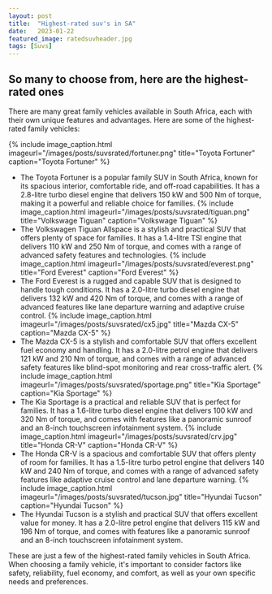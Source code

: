 ```yaml
---
layout: post
title:  "Highest-rated suv's in SA"
date:   2023-01-22
featured_image: ratedsuvheader.jpg
tags: [Suvs]
---
```


## So many to choose from, here are the highest-rated ones

There are many great family vehicles available in South Africa, each with their own unique features and advantages. Here are some of the highest-rated family vehicles:

<!--more-->

{% include image_caption.html imageurl="/images/posts/suvsrated/fortuner.png" title="Toyota Fortuner" caption="Toyota Fortuner" %}
* The Toyota Fortuner is a popular family SUV in South Africa, known for its spacious interior, comfortable ride, and off-road capabilities. It has a 2.8-litre turbo diesel engine that delivers 150 kW and 500 Nm of torque, making it a powerful and reliable choice for families.
{% include image_caption.html imageurl="/images/posts/suvsrated/tiguan.png" title="Volkswage Tiguan" caption="Volkswage Tiguan" %}
* The Volkswagen Tiguan Allspace is a stylish and practical SUV that offers plenty of space for families. It has a 1.4-litre TSI engine that delivers 110 kW and 250 Nm of torque, and comes with a range of advanced safety features and technologies.
{% include image_caption.html imageurl="/images/posts/suvsrated/everest.png" title="Ford Everest" caption="Ford Everest" %}
*	The Ford Everest is a rugged and capable SUV that is designed to handle tough conditions. It has a 2.0-litre turbo diesel engine that delivers 132 kW and 420 Nm of torque, and comes with a range of advanced features like lane departure warning and adaptive cruise control.
{% include image_caption.html imageurl="/images/posts/suvsrated/cx5.jpg" title="Mazda CX-5" caption="Mazda CX-5" %}
*	The Mazda CX-5 is a stylish and comfortable SUV that offers excellent fuel economy and handling. It has a 2.0-litre petrol engine that delivers 121 kW and 210 Nm of torque, and comes with a range of advanced safety features like blind-spot monitoring and rear cross-traffic alert.
{% include image_caption.html imageurl="/images/posts/suvsrated/sportage.png" title="Kia Sportage" caption="Kia Sportage" %}
*	The Kia Sportage is a practical and reliable SUV that is perfect for families. It has a 1.6-litre turbo diesel engine that delivers 100 kW and 320 Nm of torque, and comes with features like a panoramic sunroof and an 8-inch touchscreen infotainment system.
{% include image_caption.html imageurl="/images/posts/suvsrated/crv.jpg" title="Honda CR-V" caption="Honda CR-V" %}
*	The Honda CR-V is a spacious and comfortable SUV that offers plenty of room for families. It has a 1.5-litre turbo petrol engine that delivers 140 kW and 240 Nm of torque, and comes with a range of advanced safety features like adaptive cruise control and lane departure warning.
{% include image_caption.html imageurl="/images/posts/suvsrated/tucson.jpg" title="Hyundai Tucson" caption="Hyundai Tucson" %}
*	The Hyundai Tucson is a stylish and practical SUV that offers excellent value for money. It has a 2.0-litre petrol engine that delivers 115 kW and 196 Nm of torque, and comes with features like a panoramic sunroof and an 8-inch touchscreen infotainment system.

These are just a few of the highest-rated family vehicles in South Africa. When choosing a family vehicle, it's important to consider factors like safety, reliability, fuel economy, and comfort, as well as your own specific needs and preferences.